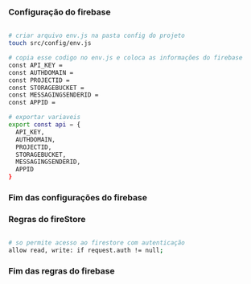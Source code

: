 ### Configuração do firebase

```bash

# criar arquivo env.js na pasta config do projeto
touch src/config/env.js

# copia esse codigo no env.js e coloca as informações do firebase
const API_KEY = 
const AUTHDOMAIN = 
const PROJECTID = 
const STORAGEBUCKET = 
const MESSAGINGSENDERID = 
const APPID = 

# exportar variaveis
export const api = {
  API_KEY,
  AUTHDOMAIN,
  PROJECTID,
  STORAGEBUCKET,
  MESSAGINGSENDERID,
  APPID
}

```
### Fim das configurações do firebase


### Regras do fireStore

```bash

# so permite acesso ao firestore com autenticação
allow read, write: if request.auth != null;

```
### Fim das regras do firebase